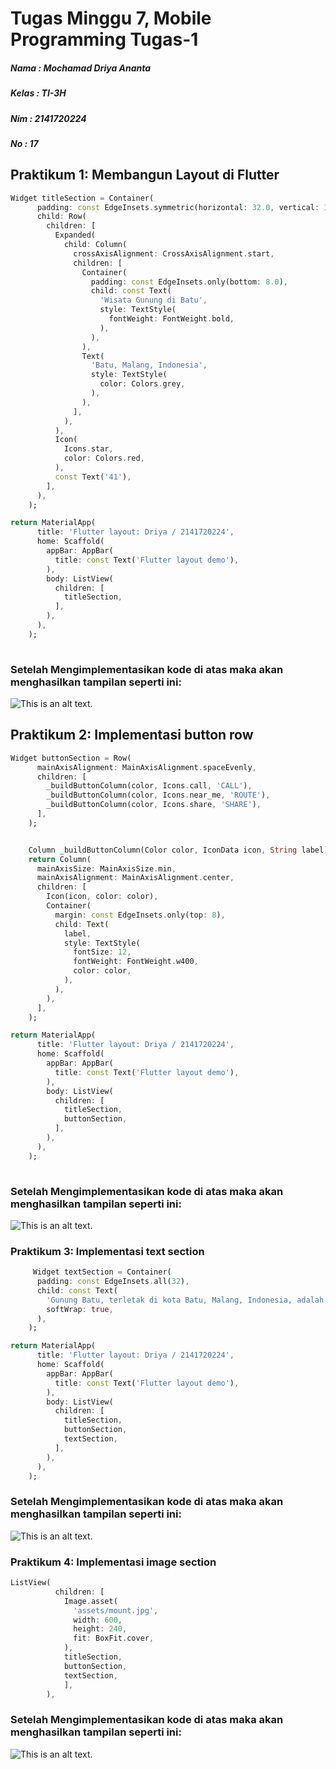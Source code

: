 # Tugas Minggu 7, Mobile Programming Tugas-1

##### Nama  : Mochamad Driya Ananta
##### Kelas : TI-3H
##### Nim   : 2141720224
##### No    : 17

## Praktikum 1: Membangun Layout di Flutter

```dart 
Widget titleSection = Container(
      padding: const EdgeInsets.symmetric(horizontal: 32.0, vertical: 16.0),
      child: Row(
        children: [
          Expanded(
            child: Column(
              crossAxisAlignment: CrossAxisAlignment.start,
              children: [
                Container(
                  padding: const EdgeInsets.only(bottom: 8.0),
                  child: const Text(
                    'Wisata Gunung di Batu',
                    style: TextStyle(
                      fontWeight: FontWeight.bold,
                    ),
                  ),
                ),
                Text(
                  'Batu, Malang, Indonesia',
                  style: TextStyle(
                    color: Colors.grey,
                  ),
                ),
              ],
            ),
          ),
          Icon(
            Icons.star,
            color: Colors.red,
          ),
          const Text('41'),
        ],
      ),
    );
```

```dart
return MaterialApp(
      title: 'Flutter layout: Driya / 2141720224',
      home: Scaffold(
        appBar: AppBar(
          title: const Text('Flutter layout demo'),
        ),
        body: ListView(
          children: [
            titleSection,
          ],
        ),
      ),
    );
  
```
### Setelah Mengimplementasikan kode di atas maka akan menghasilkan tampilan seperti ini:
![This is an alt text.](docs/P-1.png)




## Praktikum 2: Implementasi button row
    
```dart
Widget buttonSection = Row(
      mainAxisAlignment: MainAxisAlignment.spaceEvenly,
      children: [
        _buildButtonColumn(color, Icons.call, 'CALL'),
        _buildButtonColumn(color, Icons.near_me, 'ROUTE'),
        _buildButtonColumn(color, Icons.share, 'SHARE'),
      ],
    );


    Column _buildButtonColumn(Color color, IconData icon, String label) {
    return Column(
      mainAxisSize: MainAxisSize.min,
      mainAxisAlignment: MainAxisAlignment.center,
      children: [
        Icon(icon, color: color),
        Container(
          margin: const EdgeInsets.only(top: 8),
          child: Text(
            label,
            style: TextStyle(
              fontSize: 12,
              fontWeight: FontWeight.w400,
              color: color,
            ),
          ),
        ),
      ],
    );
```
``` dart
return MaterialApp(
      title: 'Flutter layout: Driya / 2141720224',
      home: Scaffold(
        appBar: AppBar(
          title: const Text('Flutter layout demo'),
        ),
        body: ListView(
          children: [
            titleSection,
            buttonSection,
          ],
        ),
      ),
    );
  
```

### Setelah Mengimplementasikan kode di atas maka akan menghasilkan tampilan seperti ini:
![This is an alt text.](docs/P-2.png)


### Praktikum 3: Implementasi text section
    
```dart
     Widget textSection = Container(
      padding: const EdgeInsets.all(32),
      child: const Text(
        'Gunung Batu, terletak di kota Batu, Malang, Indonesia, adalah destinasi wisata alam yang menawarkan keindahan alam yang memukau. Di sini, Anda dapat menikmati pemandangan pegunungan hijau, hutan tropis yang rimbun, serta udara sejuk yang menyegarkan. Aktivitas wisata alam seperti hiking, camping, dan bersepeda gunung dapat dinikmati di area ini. Selain itu, terdapat air terjun yang indah seperti Curug Coban Rondo, kawasan agrowisata, serta keberagaman flora dan fauna yang memikat. Keberadaannya yang lebih sejuk daripada kota-kota sekitarnya membuat Gunung Batu menjadi tempat yang cocok untuk melepaskan penat dan merasakan ketenangan alam. Terdapat juga kuliner lokal yang lezat dan berbagai pilihan akomodasi untuk menunjang liburan Anda. Gunung Batu adalah surga bagi pecinta alam dan pencinta petualangan.',
        softWrap: true,
      ),
    );
```

``` dart
return MaterialApp(
      title: 'Flutter layout: Driya / 2141720224',
      home: Scaffold(
        appBar: AppBar(
          title: const Text('Flutter layout demo'),
        ),
        body: ListView(
          children: [
            titleSection,
            buttonSection,
            textSection,
          ],
        ),
      ),
    );

```

### Setelah Mengimplementasikan kode di atas maka akan menghasilkan tampilan seperti ini:

![This is an alt text.](docs/P-3.png)


### Praktikum 4: Implementasi image section

```dart
ListView(
          children: [
            Image.asset(
              'assets/mount.jpg',
              width: 600,
              height: 240,
              fit: BoxFit.cover,
            ),
            titleSection,
            buttonSection,
            textSection,
            ],
        ),
```

### Setelah Mengimplementasikan kode di atas maka akan menghasilkan tampilan seperti ini:
![This is an alt text.](docs/P-4.png)
